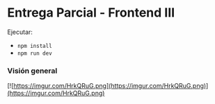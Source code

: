 # Entrega Parcial - Frontend III

Ejecutar:

 - `npm install`
 - `npm run dev`

### Visión general
[![https://imgur.com/HrkQRuG.png](https://imgur.com/HrkQRuG.png)](https://imgur.com/HrkQRuG.png)


